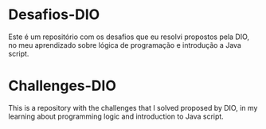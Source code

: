 # Desafios-DIO
Este é um repositório com os desafios que eu resolvi propostos pela DIO, no meu aprendizado sobre lógica de programação e introdução a Java script.
# Challenges-DIO
This is a repository with the challenges that I solved proposed by DIO, in my learning about programming logic and introduction to Java script.
